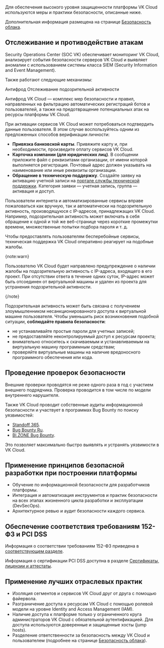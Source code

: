 Для обеспечения высокого уровня защищенности платформы VK Cloud используются меры и практики безопасности, описанные ниже.

Дополнительная информация размещена на странице [Безопасность облака](https://cloud.vk.com/cloud-security/).

## Отслеживание и противодействие атакам

Security Operations Center (SOC VK) обеспечивает мониторинг VK Cloud, анализирует события безопасности серверов VK Cloud и выявляет аномалии с использованием системы класса SIEM (Security Information and Event Management).

Также работают следующие механизмы:

<tabs>
<tablist>
<tab>Антифрод</tab>
<tab>Отслеживание подозрительной активности</tab>
</tablist>
<tabpanel>

Антифрод VK Cloud — комплекс мер безопасности и правил, направленных на фильтрацию автоматических регистраций ботов и пользователей, а также на предотвращение потенциальных атак на ресурсы платформы VK Cloud.

При активации сервисов VK Cloud может потребоваться подтвердить данные пользователя. В этом случае воспользуйтесь одним из предложенных способов верификации личности:

- **Привязка банковской карты**. Привяжите карту и, при необходимости, произведите оплату сервисов VK Cloud.
- **Карточка компании (для юридических лиц)**. В сообщении приложите файл с реквизитами организации, от имени которой выполняется регистрация. Почтовый адрес должен указывать на наименование или иные реквизиты организации.
- **Обращение в техническую поддержку**. Создайте заявку на активацию учетной записи на [портале службы технической поддержки](/ru/contacts). Категория заявки — учетная запись, группа — активация и доступ.

</tabpanel>
<tabpanel>

Пользователи интернета и автоматизированные сервисы вправе пожаловаться как вручную, так и автоматически на подозрительную активность, производящуюся с IP-адресов, принадлежащих VK Cloud. Например, подозрительная активность может включать в себя обращение к одной и той же веб-странице через короткие промежутки времени, множественные попытки подбора пароля и т. д.

Чтобы предоставлять пользователям бесперебойные сервисы, техническая поддержка VK Cloud оперативно реагирует на подобные жалобы.

{note:warn}

Пользователю VK Cloud будет направлено предупреждение о наличии жалобы на подозрительную активность с IP-адреса, входящего в его проект. При отсутствии ответа в течение одних суток, IP-адрес может быть отсоединен от виртуальной машины и удален из проекта для устранения подозрительной активности.

{/note}

Подозрительная активность может быть связана с получением злоумышленником несанкционированного доступа к виртуальной машине пользователя. Чтобы уменьшить риск возникновения подобной ситуации, **соблюдайте правила безопасности**:

- не устанавливайте простые пароли для учетных записей;
- не предоставляйте неконтролируемый доступ к ресурсам проекта;
- внимательно относитесь к скачиваемым и устанавливаемым на виртуальную машину программным средствам;
- проверяйте виртуальные машины на наличие вредоносного программного обеспечения или кода.

</tabpanel>
</tabs>

## Проведение проверок безопасности

Внешние проверки проводятся не реже одного раза в год с участием внешнего подрядчика. Проверка проводится в том числе по модели внутреннего нарушителя.

Также VK Cloud проводит собственные аудиты информационной безопасности и участвует в программах Bug Bounty по поиску уязвимостей:

- [Standoff 365](https://bugbounty.standoff365.com/programs/vk_cs_vk).
- [Bug Bounty Ru](https://bugbounty.ru/).
- [BI.ZONE Bug Bounty](https://bugbounty.bi.zone/).

Это позволяет максимально быстро выявлять и устранять уязвимости в VK Cloud.

## Применение принципов безопасной разработки при построении платформы

- Обучение по информационной безопасности для разработчиков платформы.
- Интеграция и автоматизация инструментов и практик безопасности на всех этапах жизненного цикла разработки и эксплуатации (DevSecOps).
- Архитектурное ревью и аудит безопасности каждого сервиса.

## Обеспечение соответствия требованиям 152-ФЗ и PCI DSS

Информация о соответствии требованиям 152-ФЗ приведена в [соответствующем разделе](../compliance-152fz).

Информация о сертификации PCI DSS доступна в разделе [Сертификаты, лицензии и аттестаты](../certificates).

## Применение лучших отраслевых практик

- Изоляция сегментов и сервисов VK Cloud друг от друга с помощью файервола.
- Разграничение доступа к ресурсам VK Cloud с помощью ролевой модели на уровне Identity and Access Management (IAM).
- Наличие доступа к платформе только у ограниченного круга администраторов VK Cloud с обязательной аутентификацией. Для доступа используются доверенные и защищенные хосты (jump hosts).
- Разделение ответственности за безопасность между VK Cloud и пользователем (подробнее на странице [Безопасность облака](https://cloud.vk.com/cloud-security/)).
